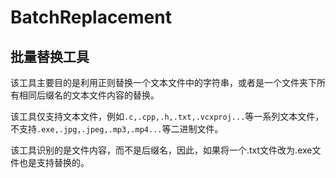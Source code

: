 # BatchReplacement
## 批量替换工具
该工具主要目的是利用正则替换一个文本文件中的字符串，或者是一个文件夹下所有相同后缀名的文本文件内容的替换。

该工具仅支持文本文件，例如```.c,.cpp,.h,.txt,.vcxproj...```等一系列文本文件，不支持```.exe,.jpg,.jpeg,.mp3,.mp4...```等二进制文件。

该工具识别的是文件内容，而不是后缀名，因此，如果将一个.txt文件改为.exe文件也是支持替换的。
